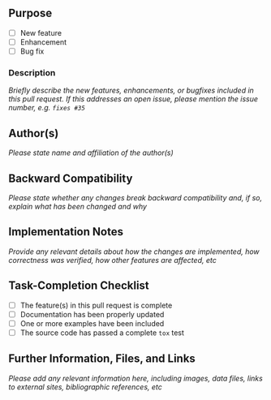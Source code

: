 ## Purpose

- [ ] New feature
- [ ] Enhancement
- [ ] Bug fix

### Description

_Briefly describe the new features, enhancements, or bugfixes included in this pull request.
If this addresses an open issue, please mention the issue number, e.g. `fixes #35`_

## Author(s)

_Please state name and affiliation of the author(s)_

## Backward Compatibility

_Please state whether any changes break backward compatibility and, if so, explain what has been
changed and why_

## Implementation Notes

_Provide any relevant details about how the changes are implemented, how correctness was verified,
how other features are affected, etc_

## Task-Completion Checklist

- [ ] The feature(s) in this pull request is complete
- [ ] Documentation has been properly updated
- [ ] One or more examples have been included
- [ ] The source code has passed a complete `tox` test

## Further Information, Files, and Links

_Please add any relevant information here, including images, data files, links to external sites,
bibliographic references, etc_
